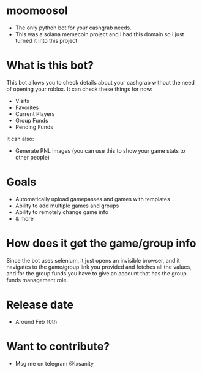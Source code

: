 # moomoosol
 - The only python bot for your cashgrab needs.
 - This was a solana memecoin project and i had this domain so i just turned it into this project


# What is this bot?
This bot allows you to check details about your cashgrab without the need of opening your roblox.
It can check these things for now:
  - Visits
  - Favorites
  - Current Players
  - Group Funds
  - Pending Funds

It can also:
  - Generate PNL images (you can use this to show your game stats to other people)
  


# Goals
  - Automatically upload gamepasses and games with templates
  - Ability to add multiple games and groups
  - Ability to remotely change game info
  - & more

# How does it get the game/group info
Since the bot uses selenium, it just opens an invisible browser, and it navigates to the game/group link you provided and fetches all the values, and for the group funds you have to give an account that has the group funds management role.

# Release date
  - Around Feb 10th

# Want to contribute?
  - Msg me on telegram @Ixsanity
    




  

